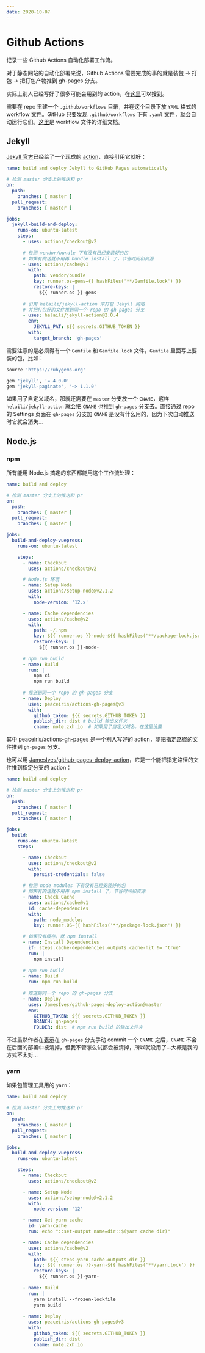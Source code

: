 ```yaml
---
date: 2020-10-07
---
```


# Github Actions

记录一些 Github Actions 自动化部署工作流。

<!-- more -->

对于静态网站的自动化部署来说，Github Actions 需要完成的事的就是装包 -> 打包 -> 把打包产物推到 gh-pages 分支。

实际上别人已经写好了很多可能会用到的 action，在[这里](https://github.com/marketplace?type=actions)可以搜到。

需要在 repo 里建一个 `.github/workflows` 目录，并在这个目录下放 `YAML` 格式的 workflow 文件。GitHub 只要发现 `.github/workflows` 下有 `.yaml` 文件，就会自动运行它们。[这里](https://docs.github.com/en/free-pro-team@latest/actions/reference/workflow-syntax-for-github-actions)是 workflow 文件的详细文档。


## Jekyll

[Jekyll 官方](https://jekyllrb.com/docs/continuous-integration/github-actions/)已经给了一个现成的 [action](https://github.com/helaili/jekyll-action)，直接引用它就好：

```yaml
name: build and deploy Jekyll to GitHub Pages automatically

# 检测 master 分支上的推送和 pr
on:
  push:
    branches: [ master ]
  pull_request:
    branches: [ master ]

jobs:
  jekyll-build-and-deploy:
    runs-on: ubuntu-latest
    steps:
      - uses: actions/checkout@v2
      
      # 检测 vendor/bundle 下有没有已经安装好的包
      # 如果有的话就不用再 bundle install 了，节省时间和资源
      - uses: actions/cache@v1
        with:
          path: vendor/bundle
          key: runner.os−gems−{{ hashFiles('**/Gemfile.lock') }}
          restore-keys: |
            ${{ runner.os }}-gems-
      
      # 引用 helaili/jekyll-action 来打包 Jekyll 网站
      # 并把打包好的文件推到同一个 repo 的 gh-pages 分支
      - uses: helaili/jekyll-action@2.0.4
        env:
          JEKYLL_PAT: ${{ secrets.GITHUB_TOKEN }}
        with:
          target_branch: 'gh-pages'
```

需要注意的是必须得有一个 `Gemfile` 和 `Gemfile.lock` 文件，`Gemfile` 里面写上要装的包，比如：

```ruby
source 'https://rubygems.org'

gem 'jekyll', '= 4.0.0'
gem 'jekyll-paginate', '~> 1.1.0'
```

如果用了自定义域名，那就还需要在 `master` 分支放一个 `CNAME`，这样 `helaili/jekyll-action` 就会把 `CNAME` 也推到 `gh-pages` 分支去。直接通过 repo 的 Settings 页面在 `gh-pages` 分支加 `CNAME` 是没有什么用的，因为下次自动推送时它就会消失...


## Node.js

### npm

所有能用 Node.js 搞定的东西都能用这个工作流处理：

```yaml
name: build and deploy

# 检测 master 分支上的推送和 pr
on:
  push:
    branches: [ master ]
  pull_request:
    branches: [ master ]

jobs:
  build-and-deploy-vuepress:
    runs-on: ubuntu-latest

    steps:
      - name: Checkout
        uses: actions/checkout@v2

      # Node.js 环境
      - name: Setup Node
        uses: actions/setup-node@v2.1.2
        with:
          node-version: '12.x'

      - name: Cache dependencies
        uses: actions/cache@v2
        with:
          path: ~/.npm
          key: ${{ runner.os }}-node-${{ hashFiles('**/package-lock.json') }}
          restore-keys: |
            ${{ runner.os }}-node-
      
      # npm run build
      - name: Build
        run: |
          npm ci
          npm run build
      
      # 推送到同一个 repo 的 gh-pages 分支
      - name: Deploy
        uses: peaceiris/actions-gh-pages@v3
        with:
          github_token: ${{ secrets.GITHUB_TOKEN }}
          publish_dir: dist # build 输出文件夹
          cname: note.zxh.io  # 如果用了自定义域名，在这里设置
```

其中 [peaceiris/actions-gh-pages](https://github.com/peaceiris/actions-gh-pages) 是一个别人写好的 action，能把指定路径的文件推到 `gh-pages` 分支。


也可以用 [JamesIves/github-pages-deploy-action](https://github.com/JamesIves/github-pages-deploy-action)，它是一个能把指定路径的文件推到指定分支的 action：

```yaml
name: build and deploy

# 检测 master 分支上的推送和 pr
on:
  push:
    branches: [ master ]
  pull_request:
    branches: [ master ]

jobs:
  build:
    runs-on: ubuntu-latest
    steps:

      - name: Checkout
        uses: actions/checkout@v2
        with:
          persist-credentials: false

      # 检测 node_modules 下有没有已经安装好的包
      # 如果有的话就不用再 npm install 了，节省时间和资源
      - name: Check Cache
        uses: actions/cache@v1
        id: cache-dependencies
        with:
          path: node_modules
          key: runner.OS−{{ hashFiles('**/package-lock.json') }}

      # 如果没有缓存，就 npm install
      - name: Install Dependencies
        if: steps.cache-dependencies.outputs.cache-hit != 'true'
        run: |
          npm install
      
      # npm run build
      - name: Build
        run: npm run build
      
      # 推送到同一个 repo 的 gh-pages 分支
      - name: Deploy
        uses: JamesIves/github-pages-deploy-action@master
        env:
          GITHUB_TOKEN: ${{ secrets.GITHUB_TOKEN }}
          BRANCH: gh-pages
          FOLDER: dist  # npm run build 的输出文件夹
```

不过虽然作者在[表示](https://github.com/JamesIves/github-pages-deploy-action#additional-build-files-)在 `gh-pages` 分支手动 commit 一个 `CNAME` 之后，`CNAME` 不会在后面的部署中被清掉，但我不管怎么试都会被清掉，所以就没用了...大概是我的方式不太对...

### yarn

如果包管理工具用的 `yarn`：

```yaml
name: build and deploy

# 检测 master 分支上的推送和 pr
on:
  push:
    branches: [ master ]
  pull_request:
    branches: [ master ]

jobs:
  build-and-deploy-vuepress:
    runs-on: ubuntu-latest

    steps:
      - name: Checkout
        uses: actions/checkout@v2

      - name: Setup Node
        uses: actions/setup-node@v2.1.2
        with:
          node-version: '12'

      - name: Get yarn cache
        id: yarn-cache
        run: echo "::set-output name=dir::$(yarn cache dir)"

      - name: Cache dependencies
        uses: actions/cache@v2
        with:
          path: ${{ steps.yarn-cache.outputs.dir }}
          key: ${{ runner.os }}-yarn-${{ hashFiles('**/yarn.lock') }}
          restore-keys: |
            ${{ runner.os }}-yarn-
      
      - name: Build
        run: |
          yarn install --frozen-lockfile
          yarn build
      
      - name: Deploy
        uses: peaceiris/actions-gh-pages@v3
        with:
          github_token: ${{ secrets.GITHUB_TOKEN }}
          publish_dir: dist
          cname: note.zxh.io
```
